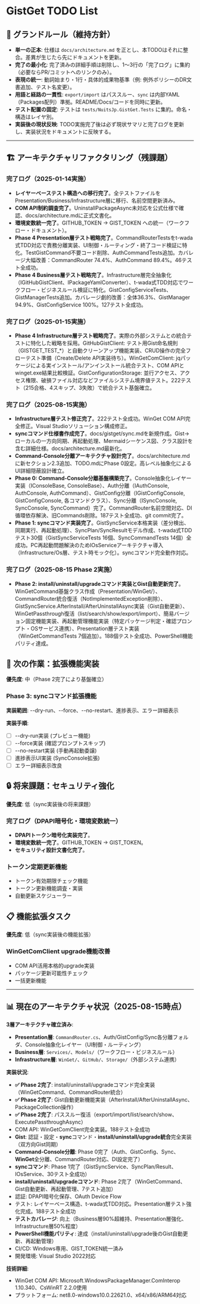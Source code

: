 # GistGet TODO List

## 🧱 グランドルール（維持方針）

- **単一の正本**: 仕様は `docs/architecture.md` を正とし、本TODOはそれに整合。差異が生じたら先にドキュメントを更新。
- **完了の最小化**: 完了済みの詳細手順は削除し、1〜3行の「完了ログ」に集約（必要ならPR/コミットへのリンクのみ）。
- **表現の統一**: 動詞始まり・1行・具体的成果物基準（例: 例外ポリシーのDR文書追加、テスト名変更）。
- **用語と経路の一貫性**: `export/import` はパススルー、`sync` は内部YAML（Packages配列）準拠。README/Docs/コードを同時に更新。
- **テスト配置の固定**: テストは `tests/NuitsJp.GistGet.Tests` に集約。命名・構造はレイヤ別。
- **実装後の現状反映**: TODO実施完了後は必ず現状サマリと完了ログを更新し、実装状況をドキュメントに反映する。

---

## 🏗️ アーキテクチャリファクタリング（残課題）

### 完了ログ（2025-01-14実施）
- **レイヤーベーステスト構造への移行完了**。全テストファイルをPresentation/Business/Infrastructure層に移行、名前空間更新済み。
- **COM API制約調査完了**。UninstallPackageAsync未対応を公式仕様で確認、docs/architecture.mdに正式文書化。
- **環境変数統一完了**。GITHUB_TOKEN → GIST_TOKEN への統一（ワークフロー・ドキュメント）。
- **Phase 4 Presentation層テスト戦略完了**。CommandRouterTestsをt-wada式TDD対応で責務分離実装、UI制御・ルーティング・終了コード検証に特化。TestGistCommand不要コード削除、AuthCommandTests追加。カバレージ大幅改善：CommandRouter 74.4%、AuthCommand 89.4%。46テスト全成功。
- **Phase 4 Business層テスト戦略完了**。Infrastructure層完全抽象化（IGitHubGistClient、IPackageYamlConverter）、t-wada式TDD対応でワークフロー・ビジネスルール検証に特化。GistConfigServiceTests、GistManagerTests追加。カバレージ劇的改善：全体36.3%、GistManager 94.9%、GistConfigService 100%。127テスト全成功。

### 完了ログ（2025-01-15実施）
- **Phase 4 Infrastructure層テスト戦略完了**。実際の外部システムとの統合テストに特化した戦略を採用。GitHubGistClient: テスト用Gist命名規則（GISTGET_TEST_*）と自動クリーンアップ機能実装、CRUD操作の完全フローテスト準備（Create/Delete API実装待ち）。WinGetComClient: jqパッケージによる実インストール/アンインストール統合テスト、COM APIとwinget.exe結果比較検証。GistConfigurationStorage: 並行アクセス、アクセス権限、破損ファイル対応などファイルシステム境界値テスト。222テスト（215合格、4スキップ、3失敗）で統合テスト基盤確立。

### 完了ログ（2025-08-15実施）
- **Infrastructure層テスト修正完了**。222テスト全成功。WinGet COM API完全修正。Visual Studioソリューション構成修正。
- **syncコマンド仕様書作成完了**。docs/gistget/sync.mdを新規作成。Gist→ローカルの一方向同期、再起動処理、Mermaidシーケンス図、クラス設計を含む詳細仕様。docs/architecture.md最新化。
- **Command-Console分離アーキテクチャ設計完了**。docs/architecture.mdに新セクション2.3追加、TODO.mdにPhase 0設定。高レベル抽象化によるUI詳細隠蔽設計確立。
- **Phase 0: Command-Console分離基盤構築完了**。Console抽象化レイヤー実装（IConsoleBase, ConsoleBase）、Auth分離（IAuthConsole, AuthConsole, AuthCommand）、GistConfig分離（IGistConfigConsole, GistConfigConsole, 各コマンドクラス）、Sync分離（ISyncConsole, SyncConsole, SyncCommand）完了。CommandRouter名前空間対応、DI循環依存解決、旧Commands削除。187テスト全成功、git commit完了。
- **Phase 1: syncコマンド実装完了**。GistSyncService本格実装（差分検出、同期実行、再起動処理）、SyncPlan/SyncResultモデル作成、t-wada式TDDテスト30個（GistSyncServiceTests 16個、SyncCommandTests 14個）全成功。PC再起動問題解決のためIOsServiceアーキテクチャ導入（Infrastructure/Os層、テスト時モック化）。syncコマンド完全動作対応。

### 完了ログ（2025-08-15 Phase 2実施）
- **Phase 2: install/uninstall/upgradeコマンド実装とGist自動更新完了**。WinGetCommand基盤クラス作成（Presentation/WinGet/）、CommandRouter統合復活（NotImplementedException削除）、GistSyncService.AfterInstall/AfterUninstallAsync実装（Gist自動更新）、WinGetPassthrough復活（list/search/show/export/import）、簡易バージョン固定機能実装、再起動管理機能実装（特定パッケージ判定・確認プロンプト・OSサービス連携）、Presentation層テスト実装（WinGetCommandTests 7個追加）。188個テスト全成功、PowerShell機能パリティ達成。



## 🔄 次の作業：拡張機能実装

**優先度**: 中（Phase 2完了により基盤確立）

### Phase 3: syncコマンド拡張機能

**実装範囲**: --dry-run、--force、--no-restart、進捗表示、エラー詳細表示

**実装手順**:
- [ ] --dry-run実装 (プレビュー機能)
- [ ] --force実装 (確認プロンプトスキップ)  
- [ ] --no-restart実装 (手動再起動委譲)
- [ ] 進捗表示UI実装 (SyncConsole拡張)
- [ ] エラー詳細表示改良

## 🔒 将来課題：セキュリティ強化

**優先度**: 低（sync実装後の将来課題）

### 完了ログ（DPAPI暗号化・環境変数統一）
- **DPAPIトークン暗号化実装完了**。
- **環境変数統一完了**。GITHUB_TOKEN → GIST_TOKEN。
- **セキュリティ設計文書化完了**。

### トークン定期更新機能
- トークン有効期限チェック機能
- トークン更新機能調査・実装
- 自動更新スケジューラー

## 📋 機能拡張タスク

**優先度**: 低（sync実装後の機能拡張）

### WinGetComClient upgrade機能改善
- COM API活用本格的upgrade実装
- パッケージ更新可能性チェック
- 一括更新機能

---

## 📊 現在のアーキテクチャ状況（2025-08-15時点）

**3層アーキテクチャ確立済み**:
- **Presentation層**: `CommandRouter.cs`、Auth/GistConfig/Sync各分離フォルダ、Console抽象化レイヤー（UI制御・ルーティング）
- **Business層**: `Services/`、`Models/`（ワークフロー・ビジネスルール）
- **Infrastructure層**: `WinGet/`、`GitHub/`、`Storage/`（外部システム連携）

**実装状況**:
- **✅ Phase 2完了**: install/uninstall/upgradeコマンド完全実装（WinGetCommand、CommandRouter統合）
- **✅ Phase 2完了**: Gist自動更新機能実装（AfterInstall/AfterUninstallAsync、PackageCollection操作）
- **✅ Phase 2完了**: パススルー復活（export/import/list/search/show、ExecutePassthroughAsync）
- COM API: WinGetComClient完全実装。188テスト全成功
- **Gist**: 認証・設定・**sync**コマンド・**install/uninstall/upgrade統合**完全実装（双方向Gist同期）
- **Command-Console分離**: Phase 0完了（Auth、GistConfig、Sync、**WinGet**全分離、CommandRouter対応、DI設定完了）
- **syncコマンド**: Phase 1完了（GistSyncService、SyncPlan/Result、IOsService、30テスト全成功）
- **install/uninstall/upgradeコマンド**: Phase 2完了（WinGetCommand、Gist自動更新、再起動管理、7テスト追加）
- 認証: DPAPI暗号化保存、OAuth Device Flow
- テスト: レイヤーベース構造、t-wada式TDD対応。Presentation層テスト強化完成。188テスト全成功
- **テストカバレージ**: 向上（Business層90%超維持、Presentation層強化、Infrastructure層50%程度）
- **PowerShell機能パリティ**: 達成（install/uninstall/upgrade後のGist自動更新、再起動管理）
- CI/CD: Windows専用、GIST_TOKEN統一済み
- 開発環境: Visual Studio 2022対応

**技術詳細**:
- WinGet COM API: Microsoft.WindowsPackageManager.ComInterop 1.10.340、CsWinRT 2.2.0使用
- プラットフォーム: net8.0-windows10.0.22621.0、x64/x86/ARM64対応